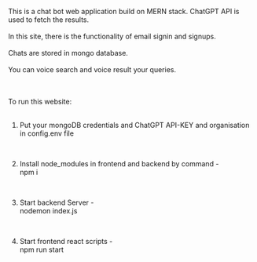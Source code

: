 This is a chat bot web application build on MERN stack. ChatGPT API is used to fetch the results. <br><br>
In this site, there is the functionality of email signin and signups. <br><br>
Chats are stored in mongo database.<br><br>
You can voice search and voice result your queries.<br><br>

<br>
To run this website: <br><br>

1) Put your mongoDB credentials and ChatGPT API-KEY and organisation in config.env file
<br>

2) Install node_modules in frontend and backend by command - <br>
npm i
<br>

3) Start backend Server - <br>
nodemon index.js
<br>

4) Start frontend react scripts - <br>
npm run start


